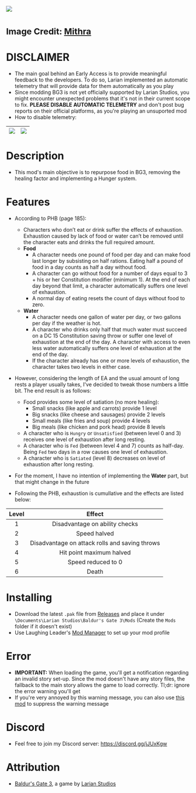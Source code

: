 ![](https://i.imgur.com/9xdKOHE.png)

<sub>Image Credit: [Mithra](https://github.com/thekeatonfox)</sub>
=======

# DISCLAIMER
* The main goal behind an Early Access is to provide meaningful feedback to the developers. To do so, Larian implemented an automatic telemetry that will provide data for them automatically as you play
* Since modding BG3 is not yet officially supported by Larian Studios, you might encounter unexpected problems that it's not in their current scope to fix. **PLEASE DISABLE AUTOMATIC TELEMETRY** and don't post bug reports on their official platforms, as you're playing an unsuported mod
* How to disable telemetry:

| ![](https://i.imgur.com/8BSSPiW.png) | ![](https://i.imgur.com/huTu79h.png) |
|:---:|:---:|

# Description
* This mod's main objective is to repurpose food in BG3, removing the healing factor and implementing a Hunger system.

# Features
* According to PHB (page 185):
  * Characters who don’t eat or drink suffer the effects of exhaustion. Exhaustion caused by lack of food or water can’t be removed until the character eats and drinks the full required amount.
  * **Food**
    - A character needs one pound of food per day and can make food last longer by subsisting on half rations. Eating half a pound of food in a day counts as half a day without food.
    - A character can go without food for a number of days equal to 3 + his or her Constitution modifier (minimum 1). At the end of each day beyond that limit, a character automatically suffers one level of exhaustion.
    - A normal day of eating resets the count of days without food to zero.
  * **Water**
    - A character needs one gallon of water per day, or two gallons per day if the weather is hot.
    - A character who drinks only half that much water must succeed on a DC 15 Constitution saving throw or suffer one level of exhaustion at the end of the day. A character with access to even less water automatically suffers one level of exhaustion at the end of the day.
    - If the character already has one or more levels of exhaustion, the character takes two levels in either case.

* However, considering the length of EA and the usual amount of long rests a player usually takes, I've decided to tweak those numbers a little bit. The end result is as follows:
  * Food provides some level of satiation (no more healing):
    - Small snacks (like apple and carrots) provide 1 level
    - Big snacks (like cheese and sausages) provide 2 levels
    - Small meals (like fries and soup) provide 4 levels
    - Big meals (like chicken and pork head) provide 8 levels
  * A character who is `Hungry` or `Unsatisfied` (between level 0 and 3) receives one level of exhaustion after long resting.
  * A character who is `Fed` (between level 4 and 7) counts as half-day. Being `Fed` two days in a row causes one level of exhaustion.
  * A character who is `Satiated` (level 8) decreases on level of exhaustion after long resting.

* For the moment, I have no intention of implementing the **Water** part, but that might change in the future
* Following the PHB, exhaustion is cumullative and the effects are listed below:

| Level | Effect |
| :--: | :--: |
| 1 | Disadvantage on ability checks |
| 2 | Speed halved |
| 3 | Disadvantage on attack rolls and saving throws |
| 4 | Hit point maximum halved |
| 5 | Speed reduced to 0 |
| 6 | Death |

# Installing
* Download the latest `.pak` file from [Releases](https://github.com/ZerdBG3/DnDontStarve/releases) and place it under `\Documents\Larian Studios\Baldur's Gate 3\Mods` (Create the `Mods` folder if it doesn't exist)
* Use Laughing Leader's [Mod Manager](https://github.com/LaughingLeader/BG3ModManager) to set up your mod profile

# Error
* **IMPORTANT:** When loading the game, you'll get a notification regarding an invalid story set-up. Since the mod doesn't have any story files, the fallback to the main story allows the game to load correctly. Tl;dr: ignore the error warning you'll get
* If you're very annoyed by this warning message, you can also use [this mod](https://www.nexusmods.com/baldursgate3/mods/13) to suppress the warning message

# Discord
* Feel free to join my Discord server: https://discord.gg/jJUxKgw

# Attribution
- [Baldur's Gate 3](https://store.steampowered.com/app/1086940/Baldurs_Gate_3/), a game by [Larian Studios](http://larian.com/)
